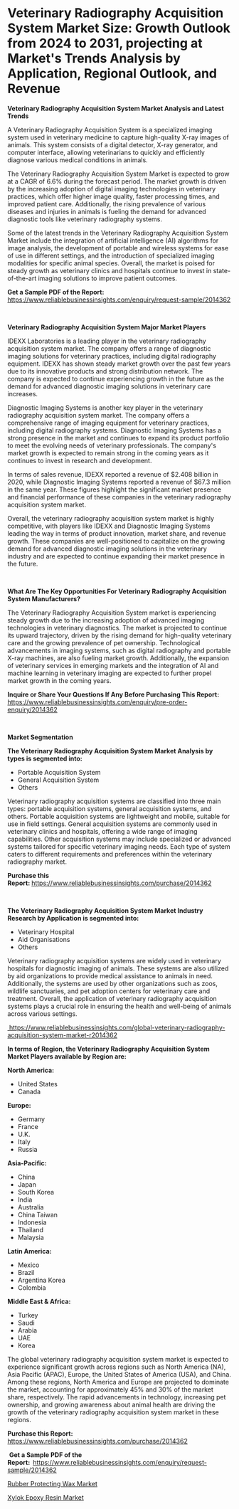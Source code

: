 <p><h1>Veterinary Radiography Acquisition System Market Size: Growth Outlook from 2024 to 2031, projecting at Market's Trends Analysis by Application, Regional Outlook, and Revenue</h1></p><p><strong>Veterinary Radiography Acquisition System Market Analysis and Latest Trends</strong></p>
<p><p>A Veterinary Radiography Acquisition System is a specialized imaging system used in veterinary medicine to capture high-quality X-ray images of animals. This system consists of a digital detector, X-ray generator, and computer interface, allowing veterinarians to quickly and efficiently diagnose various medical conditions in animals.</p><p>The Veterinary Radiography Acquisition System Market is expected to grow at a CAGR of 6.6% during the forecast period. The market growth is driven by the increasing adoption of digital imaging technologies in veterinary practices, which offer higher image quality, faster processing times, and improved patient care. Additionally, the rising prevalence of various diseases and injuries in animals is fueling the demand for advanced diagnostic tools like veterinary radiography systems.</p><p>Some of the latest trends in the Veterinary Radiography Acquisition System Market include the integration of artificial intelligence (AI) algorithms for image analysis, the development of portable and wireless systems for ease of use in different settings, and the introduction of specialized imaging modalities for specific animal species. Overall, the market is poised for steady growth as veterinary clinics and hospitals continue to invest in state-of-the-art imaging solutions to improve patient outcomes.</p></p>
<p><strong>Get a Sample PDF of the Report:&nbsp;</strong> <a href="https://www.reliablebusinessinsights.com/enquiry/request-sample/2014362">https://www.reliablebusinessinsights.com/enquiry/request-sample/2014362</a></p>
<p>&nbsp;</p>
<p><strong>Veterinary Radiography Acquisition System Major Market Players</strong></p>
<p><p>IDEXX Laboratories is a leading player in the veterinary radiography acquisition system market. The company offers a range of diagnostic imaging solutions for veterinary practices, including digital radiography equipment. IDEXX has shown steady market growth over the past few years due to its innovative products and strong distribution network. The company is expected to continue experiencing growth in the future as the demand for advanced diagnostic imaging solutions in veterinary care increases.</p><p>Diagnostic Imaging Systems is another key player in the veterinary radiography acquisition system market. The company offers a comprehensive range of imaging equipment for veterinary practices, including digital radiography systems. Diagnostic Imaging Systems has a strong presence in the market and continues to expand its product portfolio to meet the evolving needs of veterinary professionals. The company's market growth is expected to remain strong in the coming years as it continues to invest in research and development.</p><p>In terms of sales revenue, IDEXX reported a revenue of $2.408 billion in 2020, while Diagnostic Imaging Systems reported a revenue of $67.3 million in the same year. These figures highlight the significant market presence and financial performance of these companies in the veterinary radiography acquisition system market.</p><p>Overall, the veterinary radiography acquisition system market is highly competitive, with players like IDEXX and Diagnostic Imaging Systems leading the way in terms of product innovation, market share, and revenue growth. These companies are well-positioned to capitalize on the growing demand for advanced diagnostic imaging solutions in the veterinary industry and are expected to continue expanding their market presence in the future.</p></p>
<p>&nbsp;</p>
<p><strong>What Are The Key Opportunities For Veterinary Radiography Acquisition System Manufacturers?</strong></p>
<p><p>The Veterinary Radiography Acquisition System market is experiencing steady growth due to the increasing adoption of advanced imaging technologies in veterinary diagnostics. The market is projected to continue its upward trajectory, driven by the rising demand for high-quality veterinary care and the growing prevalence of pet ownership. Technological advancements in imaging systems, such as digital radiography and portable X-ray machines, are also fueling market growth. Additionally, the expansion of veterinary services in emerging markets and the integration of AI and machine learning in veterinary imaging are expected to further propel market growth in the coming years.</p></p>
<p><strong>Inquire or Share Your Questions If Any Before Purchasing This Report:</strong> <a href="https://www.reliablebusinessinsights.com/enquiry/pre-order-enquiry/2014362">https://www.reliablebusinessinsights.com/enquiry/pre-order-enquiry/2014362</a></p>
<p>&nbsp;</p>
<p><strong>Market Segmentation</strong></p>
<p><strong>The Veterinary Radiography Acquisition System Market Analysis by types is segmented into:</strong></p>
<p><ul><li>Portable Acquisition System</li><li>General Acquisition System</li><li>Others</li></ul></p>
<p><p>Veterinary radiography acquisition systems are classified into three main types: portable acquisition systems, general acquisition systems, and others. Portable acquisition systems are lightweight and mobile, suitable for use in field settings. General acquisition systems are commonly used in veterinary clinics and hospitals, offering a wide range of imaging capabilities. Other acquisition systems may include specialized or advanced systems tailored for specific veterinary imaging needs. Each type of system caters to different requirements and preferences within the veterinary radiography market.</p></p>
<p><strong>Purchase this Report:&nbsp;</strong><a href="https://www.reliablebusinessinsights.com/purchase/2014362">https://www.reliablebusinessinsights.com/purchase/2014362</a></p>
<p>&nbsp;</p>
<p><strong>The Veterinary Radiography Acquisition System Market Industry Research by Application is segmented into:</strong></p>
<p><ul><li>Veterinary Hospital</li><li>Aid Organisations</li><li>Others</li></ul></p>
<p><p>Veterinary radiography acquisition systems are widely used in veterinary hospitals for diagnostic imaging of animals. These systems are also utilized by aid organizations to provide medical assistance to animals in need. Additionally, the systems are used by other organizations such as zoos, wildlife sanctuaries, and pet adoption centers for veterinary care and treatment. Overall, the application of veterinary radiography acquisition systems plays a crucial role in ensuring the health and well-being of animals across various settings.</p></p>
<p><a href="https://www.reliablebusinessinsights.com/global-veterinary-radiography-acquisition-system-market-r2014362">&nbsp;https://www.reliablebusinessinsights.com/global-veterinary-radiography-acquisition-system-market-r2014362</a></p>
<p><strong>In terms of Region, the Veterinary Radiography Acquisition System Market Players available by Region are:</strong></p>
<p>
    <p> <strong> North America: </strong>
        <ul>
            <li>United States</li>
            <li>Canada</li>
        </ul>
        </p> 
    <p> <strong> Europe: </strong>
        <ul>
            <li>Germany</li>
            <li>France</li>
            <li>U.K.</li>
            <li>Italy</li>
            <li>Russia</li>
        </ul>
        </p> 
    <p> <strong> Asia-Pacific: </strong>
        <ul>
            <li>China</li>
            <li>Japan</li>
            <li>South Korea</li>
            <li>India</li>
            <li>Australia</li>
            <li>China Taiwan</li>
            <li>Indonesia</li>
            <li>Thailand</li>
            <li>Malaysia</li>
        </ul>
        </p> 
    <p> <strong> Latin America: </strong>
        <ul>
            <li>Mexico</li>
            <li>Brazil</li>
            <li>Argentina Korea</li>
            <li>Colombia</li>
        </ul>
        </p> 
    <p> <strong> Middle East & Africa: </strong>
        <ul>
            <li>Turkey</li>
            <li>Saudi</li>
            <li>Arabia</li>
            <li>UAE</li>
            <li>Korea</li>
        </ul>
    </p>
    </p>
<p><p>The global veterinary radiography acquisition system market is expected to experience significant growth across regions such as North America (NA), Asia Pacific (APAC), Europe, the United States of America (USA), and China. Among these regions, North America and Europe are projected to dominate the market, accounting for approximately 45% and 30% of the market share, respectively. The rapid advancements in technology, increasing pet ownership, and growing awareness about animal health are driving the growth of the veterinary radiography acquisition system market in these regions.</p></p>
<p><strong>Purchase this Report: </strong><a href="https://www.reliablebusinessinsights.com/purchase/2014362">https://www.reliablebusinessinsights.com/purchase/2014362</a></p>
<p>&nbsp;<strong>Get a Sample PDF of the Report:&nbsp;&nbsp;</strong><a href="https://www.reliablebusinessinsights.com/enquiry/request-sample/2014362">https://www.reliablebusinessinsights.com/enquiry/request-sample/2014362</a></p>
<p><strong></strong></p>
<p><p><a href="https://github.com/nathandecarvalho/Market-Research-Report-List-3/blob/main/rubber-protecting-wax-market.md">Rubber Protecting Wax Market</a></p><p><a href="https://github.com/kosella/Market-Research-Report-List-3/blob/main/xylok-epoxy-resin-market.md">Xylok Epoxy Resin Market</a></p></p>